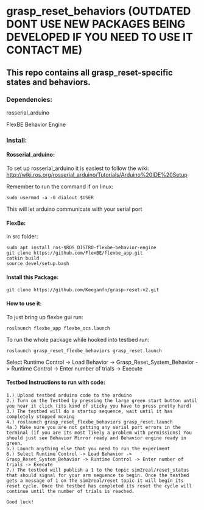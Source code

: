 # grasp_reset_behaviors (OUTDATED DONT USE NEW PACKAGES BEING DEVELOPED IF YOU NEED TO USE IT CONTACT ME)
## This repo contains all grasp_reset-specific states and behaviors.

### Dependencies: 
rosserial_arduino

FlexBE Behavior Engine

### Install:

#### Rosserial_arduino:
To set up rosserial_arduino it is easiest to follow the wiki:
http://wiki.ros.org/rosserial_arduino/Tutorials/Arduino%20IDE%20Setup

Remember to run the command if on linux:
```
sudo usermod -a -G dialout $USER
```
This will let arduino communicate with your serial port

#### FlexBe:
In src folder:
```
sudo apt install ros-$ROS_DISTRO-flexbe-behavior-engine
git clone https://github.com/FlexBE/flexbe_app.git
catkin build
source devel/setup.bash
```

#### Install this Package:
```
git clone https://github.com/Keeganfn/grasp-reset-v2.git
```

#### How to use it:
To just bring up flexbe gui run:
```
roslaunch flexbe_app flexbe_ocs.launch
```
To run the whole package while hooked into testbed run:
```
roslaunch grasp_reset_flexbe_behaviors grasp_reset.launch
```
Select Runtime Control -> Load Behavior -> Grasp_Reset_System_Behavior -> Runtime Control -> Enter number of trials -> Execute


#### Testbed Instructions to run with code:
```
1.) Upload testbed arduino code to the arduino
2.) Turn on the Testbed by pressing the large green start button until you hear it click (its kind of sticky you have to press pretty hard)
3.) The testbed will do a startup sequence, wait until it has completely stopped moving
4.) roslaunch grasp_reset_flexbe_behaviors grasp_reset.launch
4a.) Make sure you are not getting any serial port errors in the terminal (if you are its most likely a problem with permissions) You should just see Behavior Mirror ready and Behavior engine ready in green.
5.) Launch anything else that you need to run the experiment
6.) Select Runtime Control -> Load Behavior -> Grasp_Reset_System_Behavior -> Runtime Control -> Enter number of trials -> Execute
7.) The testbed will publish a 1 to the topic sim2real/reset_status that should signal for your arm sequence to begin. Once the testbed gets a message of 1 on the sim2real/reset topic it will begin its reset cycle. Once the testbed has completed its reset the cycle will continue until the number of trials is reached.

Good luck!

```




